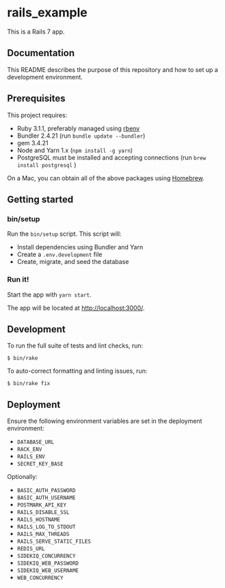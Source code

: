 # rails_example

This is a Rails 7 app.

## Documentation

This README describes the purpose of this repository and how to set up a development environment.

<!-- Links to additional project documentation can go here. -->

## Prerequisites

This project requires:

* Ruby 3.1.1, preferably managed using [rbenv][]
* Bundler 2.4.21 (run `bundle update --bundler`)
* gem 3.4.21
* Node and Yarn 1.x (`npm install -g yarn`)
* PostgreSQL must be installed and accepting connections (run `brew install postgresql` )


On a Mac, you can obtain all of the above packages using [Homebrew][].

## Getting started

### bin/setup

Run the `bin/setup` script. This script will:

* Install dependencies using Bundler and Yarn
* Create a `.env.development` file
* Create, migrate, and seed the database

### Run it!

Start the app with `yarn start`.

The app will be located at <http://localhost:3000/>.

## Development

To run the full suite of tests and lint checks, run:

```
$ bin/rake
```

To auto-correct formatting and linting issues, run:

```
$ bin/rake fix
```

## Deployment

Ensure the following environment variables are set in the deployment environment:

* `DATABASE_URL`
* `RACK_ENV`
* `RAILS_ENV`
* `SECRET_KEY_BASE`

Optionally:

* `BASIC_AUTH_PASSWORD`
* `BASIC_AUTH_USERNAME`
* `POSTMARK_API_KEY`
* `RAILS_DISABLE_SSL`
* `RAILS_HOSTNAME`
* `RAILS_LOG_TO_STDOUT`
* `RAILS_MAX_THREADS`
* `RAILS_SERVE_STATIC_FILES`
* `REDIS_URL`
* `SIDEKIQ_CONCURRENCY`
* `SIDEKIQ_WEB_PASSWORD`
* `SIDEKIQ_WEB_USERNAME`
* `WEB_CONCURRENCY`

[rbenv]:https://github.com/sstephenson/rbenv
[Homebrew]:http://brew.sh
